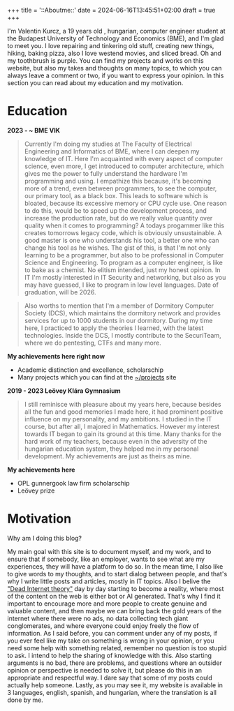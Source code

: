 +++
title = '::Aboutme::'
date = 2024-06-16T13:45:51+02:00
draft = true
+++

I'm Valentin Kurcz, a 19 years old , hungarian, computer engineer student at the Budapest University of Technology and Economics (BME), and I'm glad to meet you. I love repairing and tinkering old stuff, creating new things, hiking, baking pizza, also I love westend movies, and sliced bread. Oh and my toothbrush is purple. You can find my projects and works on this website, but also my takes and thoughts on many topics, to which you can always leave a comment or two, if you want to express your opinion. In this section you can read about my education and my motivation.

# Education 

**2023 - ~ BME VIK**
> Currently I'm doing my studies at The Faculty of Electrical Engineering and Informatics of BME, where I can deepen my knowledge of IT. Here I'm acquainted with every aspect of computer science, even more, I get introduced to computer architecture, which gives me the power to fully understand the hardware I'm programming and using. I empathize this because, it's becoming more of a trend, even between programmers, to see the computer, our primary tool, as a black box. This leads to software which is bloated, because its excessive memory or CPU cycle use. One reason to do this, would be to speed up the development process, and increase the production rate, but do we really value quantity over quality when it comes to programming? A todays progammer like this creates tomorrows legacy code, which is obviously unsustainable. A good master is one who understands his tool, a better one who can change his tool as he wishes. The gist of this, is that I'm not only learning to be a programmer, but also to be professional in Computer Science and Engineering. To program as a computer engineer, is like to bake as a chemist. No elitism intended, just my honest opinion. In IT I'm mostly interested in IT Security and networking, but also as you may have guessed, I like to program in low level languages. Date of graduation, will be 2026.

> Also worths to mention that I'm a member of Dormitory Computer Society (DCS), which maintains the dormitory network and provides services for up to 1000 students in our dormitory. During my time here, I practiced to apply the theories I learned, with the latest technologies. Inside the DCS, I mostly contribute to the SecuriTeam, where we do pentesting, CTFs and many more.

**My achievements here right now**

* Academic distinction and excellence, scholarschip
* Many projects which you can find at the [~/projects]() site

**2019 - 2023 Leövey Klára Gymnasium**
> I still reminisce with pleasure about my years here, because besides all the fun and good memories I made here, it had prominent positive influence on my personality, and my ambitions. I studied in the IT course, but after all, I majored in Mathematics. However my interest towards IT began to gain its ground at this time. Many thanks for the hard work of my teachers, because even in the adversity of the hungarian education system, they helped me in my personal development. My achievements are just as theirs as mine.

**My achievements here**

* OPL gunnergook law firm scholarschip
* Leövey prize

# Motivation

Why am I doing this blog?

My main goal with this site is to document myself, and my work, and to ensure that if somebody, like an employer, wants to see what are my experiences, they will have a platform to do so. In the mean time, I also like to give words to my thoughts, and to start dialog between people, and that's why I write little posts and articles, mostly in IT topics. Also I belive the ["Dead Internet theory"](https://en.wikipedia.org/wiki/Dead_Internet_theory) day by day starting to become a reality, where most of the content on the web is either bot or AI generated. That's why I find it important to encourage more and more people to create genuine and valuable content, and then maybe we can bring back the gold years of the internet where there were no ads, no data collecting tech giant conglomerates, and where everyone could enjoy freely the flow of information. As I said before, you can comment under any of my posts, if you ever feel like my take on something is wrong in your opinion, or you need some help with something related, remember no question is too stupid to ask. I intend to help the sharing of knowledge with this. Also starting arguments is no bad, there are problems, and questions where an outsider opinion or perspective is needed to solve it, but please do this in an appropriate and respectful way. I dare say that some of my posts could actually help someone. Lastly, as you may see it, my website is available in 3 languages, english, spanish, and hungarian, where the translation is all done by me.
